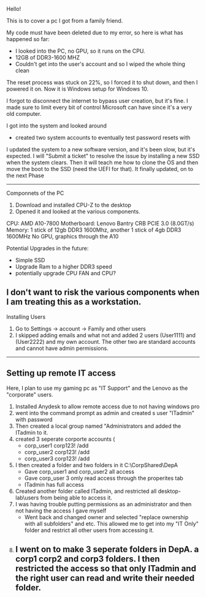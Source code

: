 Hello!

This is to cover a pc I got from a family friend.

My code must have been deleted due to my error, so here is what has happened so far:

- I looked into the PC, no GPU, so it runs on the CPU.
- 12GB of DDR3-1600 MHZ
- Couldn't get into the user's account and so I wiped the whole thing clean

The reset process was stuck on 22%, so I forced it to shut down, and then I powered it on. Now it is Windows setup for Windows 10.

I forgot to disconnect the internet to bypass user creation, but it's fine. I made sure to limit every bit of control Microsoft can have since it's a very old computer.

I got into the system and looked around
- created two system accounts to eventually test password resets with

I updated the system to a new software version, and it's been slow, but it's expected. I will "Submit a ticket" to resolve the issue by installing a new SSD when the system clears.
Then it will teach me how to clone the OS and then move the boot to the SSD (need the UEFI for that). It finally updated, on to the next Phase

---------------------------------------------------------------------------------------------------------------------------------------------
Componnets of the PC
1. Download and installed CPU-Z to the desktop
2. Opened it and looked at the various components.

CPU: AMD A10-7800
Motherboard: Lenovo Bantry CRB PCIE 3.0 (8.0GT/s)
Memory: 1 stick of 12gb DDR3 1600Mhz, another 1 stick of 4gb DDR3 1600MHz
No GPU, graphics through the A10

Potential Upgrades in the future: 
- Simple SSD 
- Upgrade Ram to a higher DDR3 speed
- potentially upgrade CPU FAN and CPU?

I don't want to risk the various components when I am treating this as a workstation.
------------------------------------------------------------------------------------------------------------------------------------------
Installing Users
1. Go to Settings -> account -> Family and other users
2. I skipped adding emails and what not and added 2 users (User1111) and (User2222) and my own account. The other two are standard accounts and 
cannot have admin permissions.
----------------------------------------------------------------------------------------------------------------------------------------
<h2> Setting up remote IT access </h2>

Here, I plan to use my gaming pc as "IT Support" and the Lenovo as the "corporate" users.

1. Installed Anydesk to allow remote access due to not having windows pro
2. went into the command prompt as admin and created s user "ITadmin" with password
3. Then created a local group named "Administrators and added the ITadmin to it.
4. created 3 seperate corporte accounts (
   - corp_user1 corp123! /add
   - corp_user2 corp123! /add
   - corp_user3 corp123! /add
5. I then created a folder and two folders in it C:\CorpShared\DepA
   - Gave corp_user1 and corp_user2 all access
   - Gave corp_user 3 omly read access through the properites tab
   - ITadmin has full access
6. Created another folder called ITadmin, and restricted all desktop-lab\users from being able to access it.
7. I was having trouble putting permissions as an administrator and then not having the access I gave myself
   - Went back and changed owner and selected "replace ownership with all subfolders" and etc. This allowed me to get into my "IT Only" folder and restrict all other users from accessing it.
8. I went on to make 3 seperate folders in DepA. a corp1 corp2 and corp3 folders. I then restricted the access so that only ITadmin and the right user can read and write their needed folder.
   - 
